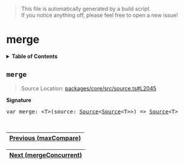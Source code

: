 > This file is automatically generated by a build script.<br>If you notice anything off, please feel free to open a new issue!

# merge

<details><summary><b>Table of Contents</b></summary>

1. [<code>merge</code>](#merge)</details>

## <a name="merge"></a><code>merge</code>

> Source Location: [packages\/core\/src\/source.ts#L2045](..\/..\/packages\/core\/src\/source.ts#L2045)

<b>Signature</b>

<pre>var merge: &lt;T&gt;(source: <a href="../03-api-source/00-Source.md#Source-Interface">Source</a>&lt;<a href="../03-api-source/00-Source.md#Source-Interface">Source</a>&lt;T&gt;&gt;) =&gt; <a href="../03-api-source/00-Source.md#Source-Interface">Source</a>&lt;T&gt;</pre><br>

| [Previous \(maxCompare\)](046-maxCompare.md#readme) |
| --- |

<div align="right">

| [Next \(mergeConcurrent\)](048-mergeConcurrent.md#readme) |
| --- |
</div>
